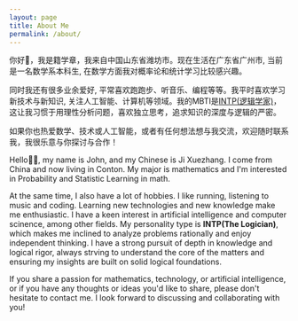 ```yaml
---
layout: page
title: About Me
permalink: /about/
---
```


你好👋，我是籍学章，我来自中国山东省潍坊市。现在生活在广东省广州市, 当前是一名数学系本科生, 在数学方面我对概率论和统计学习比较感兴趣。

同时我还有很多业余爱好, 平常喜欢跑跑步、听音乐、编程等等。我平时喜欢学习新技术与新知识, 关注人工智能、计算机等领域。我的MBTI是[INTP(逻辑学家)][personality]，这让我习惯于用理性分析问题，喜欢独立思考，追求知识的深度与逻辑的严密。

如果你也热爱数学、技术或人工智能，或者有任何想法想与我交流，欢迎随时联系我，我很乐意与你探讨与合作！



Hello👋😃, my name is John, and my Chinese is Ji Xuezhang. I come from China and now living in Conton. My major is mathematics and I'm interested in Probability and Statistic Learning in math.

At the same time, I also have a lot of hobbies. I like running, listening to music and coding. Learning new technologies and new knowledge make me enthusiastic. I have a keen interest in artificial intelligence and computer scinence, among other fields. My personality type is **INTP(The Logician)**, which makes me inclined to analyze problems rationally and enjoy independent thinking. I have a strong pursuit of depth in knowledge and logical rigor, always strving to understand the core of the matters and ensuring my insights are built on solid logical foundations.

If you share a passion for mathematics, technology, or artificial intelligence, or if you have any thoughts or ideas you'd like  to share, please don't hesitate to contact me. I look forward to discussing and collaborating with you!

[personality]: https://www.16personalities.com/ch/intp-人格
